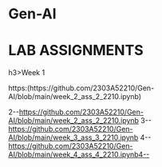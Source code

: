 # Gen-AI
<h1>LAB ASSIGNMENTS</h1><div></div>

<body>
  h3>Week 1 <p>https:(https://github.com/2303A52210/Gen-AI/blob/main/week_2_ass_2_2210.ipynb)</p></h3></div>

2--https://github.com/2303A52210/Gen-AI/blob/main/week_2_ass_2_2210.ipynb
3--https://github.com/2303A52210/Gen-AI/blob/main/week_3_ass_3_2210.ipynb
4--https://github.com/2303A52210/Gen-AI/blob/main/week_4_ass_4_2210.ipynb4--
